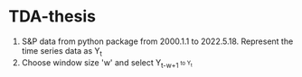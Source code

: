 # TDA-thesis

1. S&P data from python package from 2000.1.1 to 2022.5.18. Represent the time series data as Y<sub>t
2. Choose window size 'w' and select Y<sub>t-w+1 <sup>to Y<sub>t

